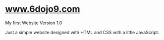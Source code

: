 # www.6dojo9.com
My first Website Version 1.0

Just a simple website designed with HTML and CSS with a little JavaScript.
